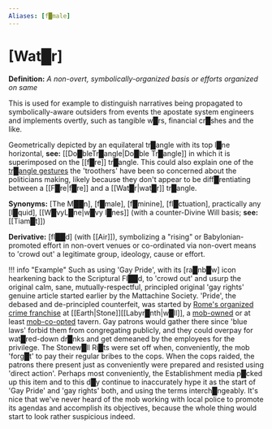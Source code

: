 ```yaml
---
Aliases: [f█male]
---
```

# **[Wat█r]**

**Definition:** *A non-overt, symbolically-organized basis or efforts organized on same*

This is used for example to distinguish narratives being propagated to symbolically-aware outsiders from events the apostate system engineers and implements overtly, such as tangible w█rs, financial cr█shes and the like.

Geometrically depicted by an equilateral tr█angle with its top l█ne horizontal, **see:** [[Do█bleTr█angle|Do█ble Tr█angle]] in which it is superimposed on the [[f█re]] tr█angle.  This could also explain one of the [tr█angle gestures](https://www.google.com/search?q=politicians+triangle+gestures&source=lnms&tbm=isch) the 'troothers' have been so concerned about the politicians making, likely because they don't appear to be diff█rentiating between a [[F█re|f█re]] and a [[Wat█r|wat█r]] tr█angle.

**Synonyms:** [The M██n], [f█male], [f█minine], [fl█ctuation], practically any [l█quid], [[W█vyL█ne|w█vy l█nes]] (with a counter-Divine Will basis; **see:** [[Tiam█t]])

**Derivative:** [fl██d] (with [[Air]]), symbolizing a "rising" or Babylonian-promoted effort in non-overt venues or co-ordinated via non-overt means to 'crowd out' a legitimate group, ideology, cause or effort.

!!! info "Example"
    Such as using 'Gay Pride', with its [ra█nb█w] icon hearkening back to the Scriptural Fl██d, to 'crowd out' and usurp the original calm, sane, mutually-respectful, principled original 'gay rights' genuine article started earlier by the Mattachine Society.  'Pride', the debased and de-principled counterfeit, was started by [Rome's organized crime franchise](https://web.archive.org/web/20190501235605/https://prepareforchange.net/2017/07/13/tony-gambino-gambino-crime-family-vatican-runs-mafia/) at [[Earth|Stone]][[Labyr█nth|w█ll]], a [mob-owned](https://www.pbs.org/wgbh/americanexperience/features/stonewall-why-did-mafia-own-bar/) or at least [mob-co-opted](https://www.thedailybeast.com/how-the-mafia-muscled-in-and-controlled-the-stonewall-inn) tavern.  Gay patrons would gather there since 'blue laws' forbid them from congregating publicly, and they could overpay for wat█red-down dr█nks and get demeaned by the employees for the privilege.  The Stonew█ll Ri█ts were set off when, conveniently, the mob 'forg█t' to pay their regular bribes to the cops.  When the cops raided, the patrons there present just as conveniently were prepared and resisted using 'direct action'.  Perhaps most conveniently, the Establishment media p█cked up this item and to this d█y continue to inaccurately hype it as the start of 'Gay Pride' and 'gay rights' both, and using the terms interch█ngeably.  It's nice that we've never heard of the mob working with local police to promote its agendas and accomplish its objectives, because the whole thing would start to look rather suspicious indeed.